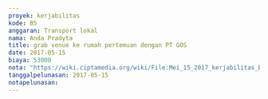 ```yaml
---
proyek: kerjabilitas
kode: B5
anggaran: Transport lokal
nama: Anda Pradyta
title: grab venue ke rumah pertemuan dengan PT GOS
date: 2017-05-15
biaya: 53000
nota: "https://wiki.ciptamedia.org/wiki/File:Mei_15_2017_kerjabilitas_B5_grab_ptGOS_pulang_anda.jpg"
tanggalpelunasan: 2017-05-15
notapelunasan:
---
```

